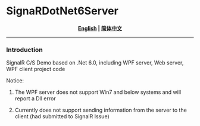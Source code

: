 # SignaRDotNet6Server
<div align="center">
<strong><a href="README.md">English</a> | <a href="README.zh-CN.md">简体中文</a> </strong>
</div>

---

### Introduction
SignalR C/S Demo based on .Net 6.0, including WPF server, Web server, WPF client project code

Notice:

1. The WPF server does not support Win7 and below systems and will report a Dll error

2. Currently does not support sending information from the server to the client (had submitted to SignalR Issue)

